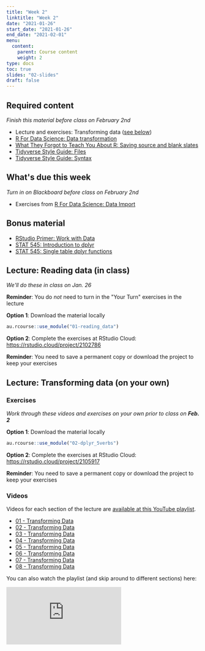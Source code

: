 ```yaml
---
title: "Week 2"
linktitle: "Week 2"
date: "2021-01-26"
start_date: "2021-01-26"
end_date: "2021-02-01"
menu:
  content:
    parent: Course content
    weight: 2
type: docs
toc: true
slides: "02-slides"
draft: false
---
```





## Required content

*Finish this material before class on February 2nd*

- <i class="fab fa-youtube"></i> Lecture and exercises: Transforming data ([see below](#next-weeks-lecture))
- <i class="fas fa-book"></i> [R For Data Science: Data transformation](https://r4ds.had.co.nz/transform.html)
- <i class="fas fa-book"></i> [What They Forgot to Teach You About R: Saving source and blank slates](https://rstats.wtf/save-source.html)
- <i class="fas fa-book"></i> [Tidyverse Style Guide: Files](https://style.tidyverse.org/files.html)
- <i class="fas fa-book"></i> [Tidyverse Style Guide: Syntax](https://style.tidyverse.org/syntax.html)

## What's due this week

*Turn in on Blackboard before class on February 2nd*

- <i class="fas fa-desktop"></i>  Exercises from [R For Data Science: Data Import](https://r4ds.had.co.nz/data-import.html)

## Bonus material
- <i class="fas fa-external-link-square-alt"></i> [RStudio Primer: Work with Data](https://rstudio.cloud/learn/primers/2)
- <i class="fas fa-external-link-square-alt"></i> [STAT 545: Introduction to dplyr](https://stat545.com/dplyr-intro.html)
- <i class="fas fa-external-link-square-alt"></i> [STAT 545: Single table dplyr functions](https://stat545.com/dplyr-single.html)

## Lecture: Reading data (in class)

*We'll do these in class on Jan. 26*

**Reminder**: You do *not* need to turn in the "Your Turn" exercises in the lecture

<i class="fas fa-desktop"></i> **Option 1**: Download the material locally


```r
au.rcourse::use_module("01-reading_data")
```

<i class="fas fa-cloud"></i> **Option 2**: Complete the exercises at RStudio Cloud: https://rstudio.cloud/project/2102786

**Reminder**: You need to save a permanent copy or download the project to keep your exercises

## Lecture: Transforming data (on your own)

### Exercises

*Work through these videos and exercises on your own prior to class on **Feb. 2***

<i class="fas fa-desktop"></i> **Option 1**: Download the material locally


```r
au.rcourse::use_module("02-dplyr_5verbs")
```

<i class="fas fa-cloud"></i> **Option 2**: Complete the exercises at RStudio Cloud: https://rstudio.cloud/project/2105917

**Reminder**: You need to save a permanent copy or download the project to keep your exercises

### Videos

Videos for each section of the lecture are [available at this YouTube playlist](https://www.youtube.com/playlist?list=PLYCuG6HXKxjQAJ3PzfKoycbbis6Z6t9iE).

- [01 - Transforming Data](https://www.youtube.com/watch?v=B1a_AnogAuE&list=PLYCuG6HXKxjQAJ3PzfKoycbbis6Z6t9iE)
- [02 - Transforming Data](https://www.youtube.com/watch?v=FskIPAHhcas&list=PLYCuG6HXKxjQAJ3PzfKoycbbis6Z6t9iE)
- [03 - Transforming Data](https://www.youtube.com/watch?v=QyOJ9sSbm38&list=PLYCuG6HXKxjQAJ3PzfKoycbbis6Z6t9iE)
- [04 - Transforming Data](https://www.youtube.com/watch?v=SGwItNK-fM4&list=PLYCuG6HXKxjQAJ3PzfKoycbbis6Z6t9iE)
- [05 - Transforming Data](https://www.youtube.com/watch?v=XAx6jDiTZJk&list=PLYCuG6HXKxjQAJ3PzfKoycbbis6Z6t9iE)
- [06 - Transforming Data](https://www.youtube.com/watch?v=K_fDSRoYieU&list=PLYCuG6HXKxjQAJ3PzfKoycbbis6Z6t9iE)
- [07 - Transforming Data](https://www.youtube.com/watch?v=U_e24jJwPnY&list=PLYCuG6HXKxjQAJ3PzfKoycbbis6Z6t9iE)
- [08 - Transforming Data](https://www.youtube.com/watch?v=QPrUj822g-U&list=PLYCuG6HXKxjQAJ3PzfKoycbbis6Z6t9iE)

You can also watch the playlist (and skip around to different sections) here:

<div class="embed-responsive embed-responsive-16by9">
<iframe class="embed-responsive-item" src="https://www.youtube.com/embed/videoseries?list=PLYCuG6HXKxjQAJ3PzfKoycbbis6Z6t9iE" frameborder="0" allow="accelerometer; autoplay; encrypted-media; gyroscope; picture-in-picture" allowfullscreen></iframe>
</div>



